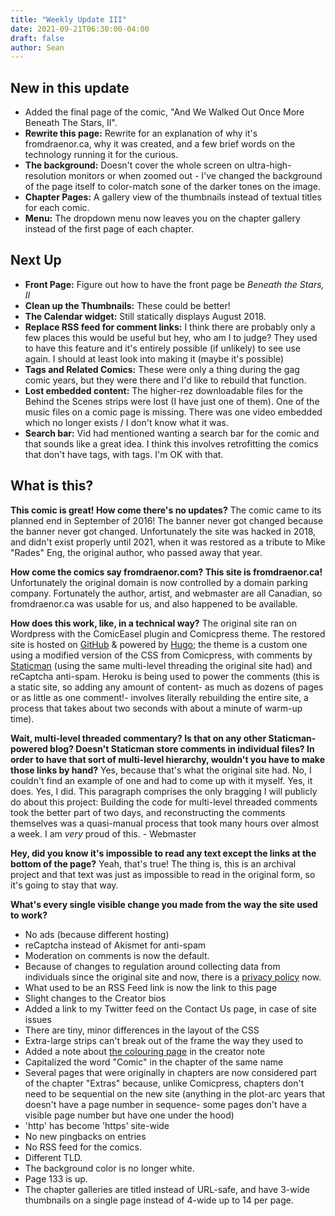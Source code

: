 ```yaml
---
title: "Weekly Update III"
date: 2021-09-21T06:30:00-04:00
draft: false
author: Sean
---
```


## New in this update 

- Added the final page of the comic, "And We Walked Out Once More Beneath The Stars, II".
- **Rewrite this page:** Rewrite for an explanation of why it's fromdraenor.ca, why it was created, and a few brief words on the technology running it for the curious.
- **The background:** Doesn't cover the whole screen on ultra-high-resolution monitors or when zoomed out - I've changed the background of the page itself to color-match sone of the darker tones on the image.
- **Chapter Pages:** A gallery view of the thumbnails instead of textual titles for each comic.
- **Menu:** The dropdown menu now leaves you on the chapter gallery instead of the first page of each chapter.

## Next Up
- **Front Page:** Figure out how to have the front page be _Beneath the Stars, II_
- **Clean up the Thumbnails:** These could be better!
- **The Calendar widget:** Still statically displays August 2018. 
- **Replace RSS feed for comment links:** I think there are probably only a few places this would be useful but hey, who am I to judge? They used to have this feature and it's entirely possible (if unlikely) to see use again. I should at least look into making it (maybe it's possible)
- **Tags and Related Comics:** These were only a thing during the gag comic years, but they were there and I'd like to rebuild that function.
- **Lost embedded content:** The higher-rez downloadable files for the Behind the Scenes strips were lost (I have just one of them). One of the music files on a comic page is missing. There was one video embedded which no longer exists / I don't know what it was.
- **Search bar:** Vid had mentioned wanting a search bar for the comic and that sounds like a great idea. I think this involves retrofitting the comics that don't have tags, with tags. I'm OK with that.

## What is this?

**This comic is great! How come there's no updates?**
The comic came to its planned end in September of 2016! The banner never got changed because the banner never got changed. Unfortunately the site was hacked in 2018, and didn't exist properly until 2021, when it was restored as a tribute to Mike "Rades" Eng, the original author, who passed away that year. 

**How come the comics say fromdraenor.com? This site is fromdraenor.ca!**
Unfortunately the original domain is now controlled by a domain parking company. Fortunately the author, artist, and webmaster are all Canadian, so fromdraenor.ca was usable for us, and also happened to be available.

**How does this work, like, in a technical way?**
The original site ran on Wordpress with the ComicEasel plugin and Comicpress theme. The restored site is hosted on [GitHub](https://github.com) & powered by [Hugo](https://gohugo.io); the theme is a custom one using a modified version of the CSS from Comicpress, with comments by [Staticman](https://staticman.net) (using the same multi-level threading the original site had) and reCaptcha anti-spam. Heroku is being used to power the comments (this is a static site, so adding any amount of content- as much as dozens of pages or as little as one comment!- involves literally rebuilding the entire site, a process that takes about two seconds with about a minute of warm-up time).

**Wait, multi-level threaded commentary? Is that on any other Staticman-powered blog? Doesn't Staticman store comments in individual files? In order to have that sort of multi-level hierarchy, wouldn't you have to make those links by hand?**
Yes, because that's what the original site had. No, I couldn't find an example of one and had to come up with it myself. Yes, it does. Yes, I did. This paragraph comprises the only bragging I will publicly do about this project: Building the code for multi-level threaded comments took the better part of two days, and reconstructing the comments themselves was a quasi-manual process that took many hours over almost a week. I am *very* proud of this. - Webmaster

**Hey, did you know it's impossible to read any text except the links at the bottom of the page?**
Yeah, that's true! The thing is, this is an archival project and that text was just as impossible to read in the original form, so it's going to stay that way.

**What's every single visible change you made from the way the site used to work?** 
- No ads (because different hosting)
- reCaptcha instead of Akismet for anti-spam
- Moderation on comments is now the default.
- Because of changes to regulation around collecting data from individuals since the original site and now, there is a [privacy policy](/privacy) now.
- What used to be an RSS Feed link is now the link to this page
- Slight changes to the Creator bios
- Added a link to my Twitter feed on the Contact Us page, in case of site issues
- There are tiny, minor differences in the layout of the CSS
- Extra-large strips can't break out of the frame the way they used to
- Added a note about [the colouring page](/comic/colouring-page) in the creator note
- Capitalized the word "Comic" in the chapter of the same name
- Several pages that were originally in chapters are now considered part of the chapter "Extras" because, unlike Comicpress, chapters don't need to be sequential on the new site (anything in the plot-arc years that doesn't have a page number in sequence- some pages don't have a visible page number but have one under the hood)
- 'http' has become 'https' site-wide
- No new pingbacks on entries
- No RSS feed for the comics.
- Different TLD.
- The background color is no longer white.
- Page 133 is up.
- The chapter galleries are titled instead of URL-safe, and have 3-wide thumbnails on a single page instead of 4-wide up to 14 per page.

